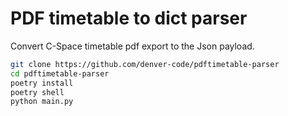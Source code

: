 # PDF timetable to dict parser

Convert C-Space timetable pdf export to the Json payload. 
```bash
git clone https://github.com/denver-code/pdftimetable-parser
cd pdftimetable-parser
poetry install 
poetry shell
python main.py
```